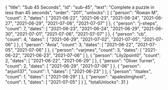 {
  "title": "Sub 45 Seconds",
  "id": "sub-45",
  "text": "Complete a puzzle in less than 45 seconds",
  "order": "201",
  "unlocks": [
    {
      "person": "Rowan M",
      "count": 7,
      "dates": [
        "2021-06-22",
        "2021-06-23",
        "2021-06-24",
        "2021-06-27",
        "2021-06-29",
        "2021-07-06",
        "2021-07-07"
      ]
    },
    {
      "person": "j-sheps",
      "count": 7,
      "dates": [
        "2021-06-23",
        "2021-06-24",
        "2021-06-29",
        "2021-06-30",
        "2021-07-01",
        "2021-07-06",
        "2021-07-07"
      ]
    },
    {
      "person": "cb",
      "count": 4,
      "dates": [
        "2021-06-29",
        "2021-07-02",
        "2021-07-05",
        "2021-07-06"
      ]
    },
    {
      "person": "Ania",
      "count": 3,
      "dates": [
        "2021-06-22",
        "2021-07-05",
        "2021-07-06"
      ]
    },
    {
      "person": "varjmes",
      "count": 3,
      "dates": [
        "2021-06-22",
        "2021-06-23",
        "2021-07-06"
      ]
    },
    {
      "person": "Lily2point0",
      "count": 2,
      "dates": [
        "2021-06-22",
        "2021-06-29"
      ]
    },
    {
      "person": "Oliver Turner",
      "count": 2,
      "dates": [
        "2021-06-29",
        "2021-07-06"
      ]
    },
    {
      "person": "arjun137",
      "count": 1,
      "dates": [
        "2021-06-23"
      ]
    },
    {
      "person": "itsalex",
      "count": 1,
      "dates": [
        "2021-06-29"
      ]
    },
    {
      "person": "apaleslimghost",
      "count": 1,
      "dates": [
        "2021-07-05"
      ]
    }
  ],
  "totalUnlocks": 31
}